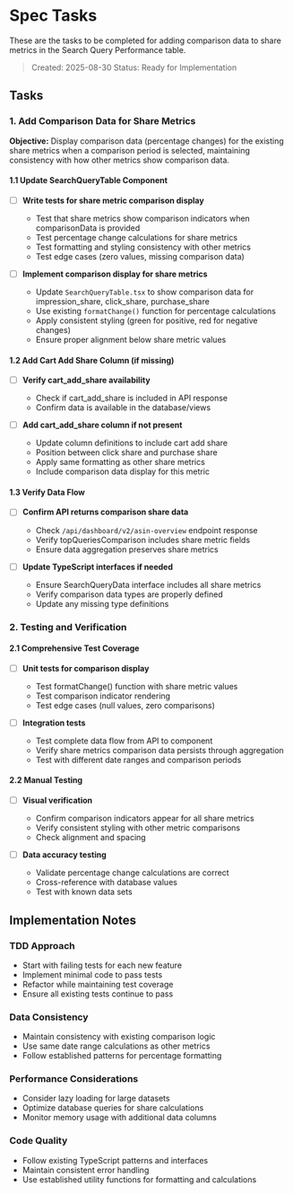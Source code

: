 # Spec Tasks

These are the tasks to be completed for adding comparison data to share metrics in the Search Query Performance table.

> Created: 2025-08-30
> Status: Ready for Implementation

## Tasks

### 1. Add Comparison Data for Share Metrics

**Objective:** Display comparison data (percentage changes) for the existing share metrics when a comparison period is selected, maintaining consistency with how other metrics show comparison data.

#### 1.1 Update SearchQueryTable Component
- [ ] **Write tests for share metric comparison display**
  - Test that share metrics show comparison indicators when comparisonData is provided
  - Test percentage change calculations for share metrics
  - Test formatting and styling consistency with other metrics
  - Test edge cases (zero values, missing comparison data)

- [ ] **Implement comparison display for share metrics**
  - Update `SearchQueryTable.tsx` to show comparison data for impression_share, click_share, purchase_share
  - Use existing `formatChange()` function for percentage calculations
  - Apply consistent styling (green for positive, red for negative changes)
  - Ensure proper alignment below share metric values

#### 1.2 Add Cart Add Share Column (if missing)
- [ ] **Verify cart_add_share availability**
  - Check if cart_add_share is included in API response
  - Confirm data is available in the database/views

- [ ] **Add cart_add_share column if not present**
  - Update column definitions to include cart add share
  - Position between click share and purchase share
  - Apply same formatting as other share metrics
  - Include comparison data display for this metric

#### 1.3 Verify Data Flow
- [ ] **Confirm API returns comparison share data**
  - Check `/api/dashboard/v2/asin-overview` endpoint response
  - Verify topQueriesComparison includes share metric fields
  - Ensure data aggregation preserves share metrics

- [ ] **Update TypeScript interfaces if needed**
  - Ensure SearchQueryData interface includes all share metrics
  - Verify comparison data types are properly defined
  - Update any missing type definitions

### 2. Testing and Verification

#### 2.1 Comprehensive Test Coverage
- [ ] **Unit tests for comparison display**
  - Test formatChange() function with share metric values
  - Test comparison indicator rendering
  - Test edge cases (null values, zero comparisons)

- [ ] **Integration tests**
  - Test complete data flow from API to component
  - Verify share metrics comparison data persists through aggregation
  - Test with different date ranges and comparison periods

#### 2.2 Manual Testing
- [ ] **Visual verification**
  - Confirm comparison indicators appear for all share metrics
  - Verify consistent styling with other metric comparisons
  - Check alignment and spacing

- [ ] **Data accuracy testing**
  - Validate percentage change calculations are correct
  - Cross-reference with database values
  - Test with known data sets

## Implementation Notes

### TDD Approach
- Start with failing tests for each new feature
- Implement minimal code to pass tests
- Refactor while maintaining test coverage
- Ensure all existing tests continue to pass

### Data Consistency
- Maintain consistency with existing comparison logic
- Use same date range calculations as other metrics
- Follow established patterns for percentage formatting

### Performance Considerations
- Consider lazy loading for large datasets
- Optimize database queries for share calculations
- Monitor memory usage with additional data columns

### Code Quality
- Follow existing TypeScript patterns and interfaces
- Maintain consistent error handling
- Use established utility functions for formatting and calculations